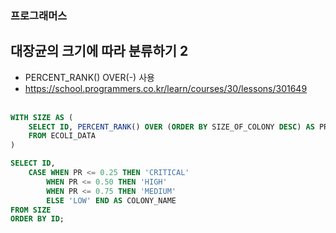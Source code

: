 ### 프로그래머스 <br>
## 대장균의 크기에 따라 분류하기 2 <br>
- PERCENT_RANK() OVER(-) 사용 <br>
- <https://school.programmers.co.kr/learn/courses/30/lessons/301649> <br> <br>

```sql
WITH SIZE AS (
    SELECT ID, PERCENT_RANK() OVER (ORDER BY SIZE_OF_COLONY DESC) AS PR
    FROM ECOLI_DATA
)

SELECT ID, 
    CASE WHEN PR <= 0.25 THEN 'CRITICAL'
        WHEN PR <= 0.50 THEN 'HIGH'
        WHEN PR <= 0.75 THEN 'MEDIUM'
        ELSE 'LOW' END AS COLONY_NAME
FROM SIZE
ORDER BY ID;
```
